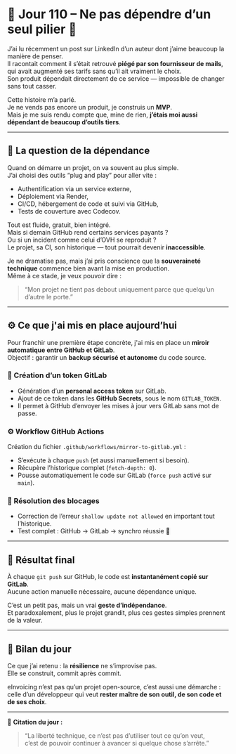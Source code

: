 # 🧭 Jour 110 – Ne pas dépendre d’un seul pilier 🧩  

J’ai lu récemment un post sur LinkedIn d’un auteur dont j’aime beaucoup la manière de penser.  
Il racontait comment il s’était retrouvé **piégé par son fournisseur de mails**, qui avait augmenté ses tarifs sans qu’il ait vraiment le choix.  
Son produit dépendait directement de ce service — impossible de changer sans tout casser.  

Cette histoire m’a parlé.  
Je ne vends pas encore un produit, je construis un **MVP**.  
Mais je me suis rendu compte que, mine de rien, **j’étais moi aussi dépendant de beaucoup d’outils tiers**.  

---

## 💭 La question de la dépendance  

Quand on démarre un projet, on va souvent au plus simple.  
J’ai choisi des outils “plug and play” pour aller vite :  
- Authentification via un service externe,  
- Déploiement via Render,  
- CI/CD, hébergement de code et suivi via GitHub,  
- Tests de couverture avec Codecov.  

Tout est fluide, gratuit, bien intégré.  
Mais si demain GitHub rend certains services payants ?  
Ou si un incident comme celui d’OVH se reproduit ?  
Le projet, sa CI, son historique — tout pourrait devenir **inaccessible**.  

Je ne dramatise pas, mais j’ai pris conscience que la **souveraineté technique** commence bien avant la mise en production.  
Même à ce stade, je veux pouvoir dire :  
> “Mon projet ne tient pas debout uniquement parce que quelqu’un d’autre le porte.”  

---

## ⚙️ Ce que j'ai mis en place aujourd’hui  

Pour franchir une première étape concrète, j'ai mis en place un **miroir automatique entre GitHub et GitLab**.  
Objectif : garantir un **backup sécurisé et autonome** du code source.  

### 🔐 Création d’un token GitLab  
- Génération d’un **personal access token** sur GitLab.  
- Ajout de ce token dans les **GitHub Secrets**, sous le nom `GITLAB_TOKEN`.  
- Il permet à GitHub d’envoyer les mises à jour vers GitLab sans mot de passe.  

### ⚙️ Workflow GitHub Actions  
Création du fichier `.github/workflows/mirror-to-gitlab.yml` :  
- S’exécute à chaque `push` (et aussi manuellement si besoin).  
- Récupère l’historique complet (`fetch-depth: 0`).  
- Pousse automatiquement le code sur GitLab (`force push` activé sur `main`).  

### 🧠 Résolution des blocages  
- Correction de l’erreur `shallow update not allowed` en important tout l’historique.  
- Test complet : GitHub → GitLab → synchro réussie 🎯  

---

## 💾 Résultat final  

À chaque `git push` sur GitHub, le code est **instantanément copié sur GitLab**.  
Aucune action manuelle nécessaire, aucune dépendance unique.  

C’est un petit pas, mais un vrai **geste d’indépendance**.  
Et paradoxalement, plus le projet grandit, plus ces gestes simples prennent de la valeur.  

---

## 🔁 Bilan du jour  

Ce que j’ai retenu : la **résilience** ne s’improvise pas.  
Elle se construit, commit après commit.  

eInvoicing n’est pas qu’un projet open-source, c’est aussi une démarche :  
celle d’un développeur qui veut **rester maître de son outil, de son code et de ses choix**.  

---  

💬 **Citation du jour :**  
> “La liberté technique, ce n’est pas d’utiliser tout ce qu’on veut,  
> c’est de pouvoir continuer à avancer si quelque chose s’arrête.”  